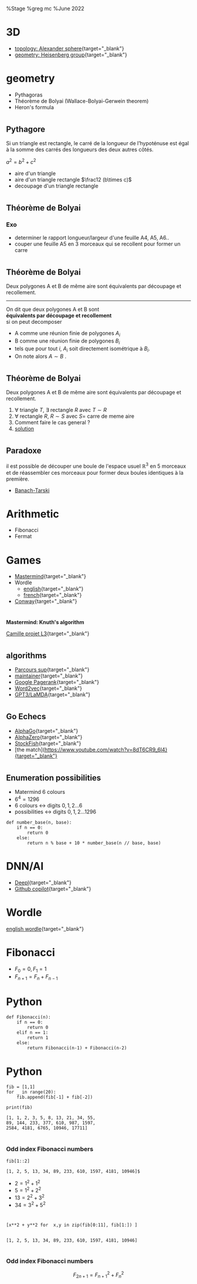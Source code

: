%Stage 
%greg mc
%June 2022


# 3D


- [topology: Alexander sphere](https://www-fourier.ujf-grenoble.fr/~mcshane/3D/alexanderSphere.html){target="_blank"}
- [geometry: Heisenberg group](https://www-fourier.ujf-grenoble.fr/~mcshane/3D/heisenberg_moon_radial_hires.html){target="_blank"}

# geometry

- Pythagoras
- Théorème de Bolyai (Wallace-Bolyai-Gerwein theorem)
- Heron's formula

#

## Pythagore

Si un triangle est rectangle, le carré de la longueur de l’hypoténuse 
est égal à la somme des carrés des longueurs des deux autres côtés.

$a^2 = b^2 + c^2$

- aire d'un triangle
- aire d'un triangle rectangle $\frac12 (b\times c)$
- decoupage d'un triangle rectangle


#
## Théorème de Bolyai

### Exo

- determiner le rapport longueur/largeur d'une feuille A4, A5, A6..
- couper une feuille A5 en 3 morceaux qui se recollent pour former un carre


#
## Théorème de Bolyai

Deux polygones A et B de même aire 
sont équivalents par découpage et recollement.

---

On dit que deux polygones A et B sont <br>
**équivalents par découpage et recollement** <br>
si on peut decomposer 

- A comme une réunion finie de polygones $A_i$
- B comme une réunion finie de polygones $B_i$
 - tels que pour tout $i$, $A_i$ soit directement isométrique à $B_i$.
 - On note alors $A \sim B$
.

#
## Théorème de Bolyai

Deux polygones A et B de même aire 
sont équivalents par découpage et recollement.

1. $\forall$ triangle $T$,  $\exists$ rectangle $R$ avec $T\sim R$
1. $\forall$ rectangle $R$, $R \sim S$ avec $S=$ carre de meme aire 
1. Comment faire le cas general ?
1. [solution](https://batmath.org/wp-content/uploads/2017/09/ScissorsSFMTC171021solutions.pdf)

#
## Paradoxe

il est possible de découper une boule de l'espace usuel $\mathbb{R}^{3}$
en 5 morceaux et de réassembler ces morceaux pour former deux boules identiques à la première.

- [Banach-Tarski](https://fr.wikipedia.org/wiki/Paradoxe_de_Banach-Tarski)



# Arithmetic

- Fibonacci
- Fermat

# Games

- [Mastermind](https://fr.wikipedia.org/wiki/Mastermind){target="_blank"}
- Wordle
	- [english](https://www.nytimes.com/games/wordle/index.html){target="_blank"}
	- [french](https://www.solitaire-play.com/lemot){target="_blank"}
- [Conway](https://fr.wikipedia.org/wiki/Jeu_de_la_vie){target="_blank"}

#

**Mastermind: Knuth's algorithm**

[Camille projet L3](./Mastermind_projet_Touron_Camille_L3A-checkpoint.html){target="_blank"}

# 
## algorithms

- [Parcours sup](https://framagit.org/parcoursup/algorithmes-de-parcoursup){target="_blank"}
- [maintainer](https://www.labri.fr/perso/gimbert/){target="_blank"}
- [Google Pagerank](https://fr.wikipedia.org/wiki/PageRank){target="_blank"}
- [Word2vec](https://fr.wikipedia.org/wiki/Word2vec){target="_blank"}
- [GPT3/LaMDA](https://www.npr.org/2022/06/16/1105552435/google-ai-sentient){target="_blank"}

#

## Go Echecs

- [AlphaGo](https://fr.wikipedia.org/wiki/AlphaGo){target="_blank"}
- [AlphaZero](https://fr.wikipedia.org/wiki/AlphaZero){target="_blank"}
- [StockFish](https://stockfishchess.org/){target="_blank"}
- [the match](https://www.youtube.com/watch?v=8dT6CR9_6l4}{target="_blank"}


#  
## Enumeration possibilities

- Matermind 6 colours
- $6^4 = 1296$
- 6 colours $\leftrightarrow$ digits $0,1,2\ldots 6$
- possibilities $\leftrightarrow$ digits $0,1,2\ldots 1296$

```
def number_base(n, base):
    if n == 0:
        return 0
    else:
        return n % base + 10 * number_base(n // base, base)

```

# DNN/AI

- [Deepl](https://www.deepl.com/translator#en/fr/this%20is%20a%20lot%20of%20shit){target="_blank"}
- [Github copilot](https://copilot.github.com/){target="_blank"}


# Wordle

[english wordle](https://www.nytimes.com/games/wordle/index.html){target="_blank"}

# Fibonacci

- $F_0 = 0, F_1 = 1$
- $F_{n+1} = F_n + F_{n-1}$

# Python

```
def Fibonacci(n):
    if n == 0:
        return 0
    elif n == 1:
        return 1
    else:
        return Fibonacci(n-1) + Fibonacci(n-2)
```


# Python 

```
fib = [1,1]
for _ in range(20):
    fib.append(fib[-1] + fib[-2])
               
print(fib)

[1, 1, 2, 3, 5, 8, 13, 21, 34, 55, 
89, 144, 233, 377, 610, 987, 1597, 
2584, 4181, 6765, 10946, 17711]
```


#
### Odd index Fibonacci numbers

```
fib[1::2] 

[1, 2, 5, 13, 34, 89, 233, 610, 1597, 4181, 10946]$
```

- $2 = 1^2 + 1^2$
- $5 = 1^2 + 2^2$
- $13 = 2^2 + 3^2$
- $34 = 3^2 + 5^2$

#

```
[x**2 + y**2 for  x,y in zip(fib[0:11], fib[1:]) ]


[1, 2, 5, 13, 34, 89, 233, 610, 1597, 4181, 10946]
```

#
### Odd index Fibonacci numbers

$$F_{2n+1} = F_{n+1}^2 + F_n^2$$

